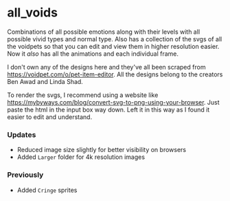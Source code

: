 # all_voids

Combinations of all possible emotions along with their levels with all possible vivid types and normal type.
Also has a collection of the svgs of all the voidpets so that you can edit and view them in higher resolution easier.
Now it _also_ has all the animations and each individual frame.

I don't own any of the designs here and they've all been scraped from https://voidpet.com/o/pet-item-editor. All the designs belong to the creators Ben Awad and Linda Shad.

To render the svgs, I recommend using a website like https://mybyways.com/blog/convert-svg-to-png-using-your-browser. Just paste the html in the input box way down. Left it in this way as I found it easier to edit and understand.

### Updates

-   Reduced image size slightly for better visibility on browsers
-   Added `Larger` folder for 4k resolution images

### Previously

-   Added `Cringe` sprites

